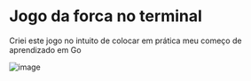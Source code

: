 # Jogo da forca no terminal

Criei este jogo no intuito de colocar em prática meu começo de aprendizado em Go

![image](https://github.com/rainaranm/forca/assets/88236605/ccebfb99-e803-477d-b647-5442f1b8ea85)
